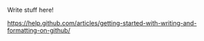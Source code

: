 Write stuff here!

https://help.github.com/articles/getting-started-with-writing-and-formatting-on-github/
